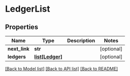 # LedgerList

## Properties
Name | Type | Description | Notes
------------ | ------------- | ------------- | -------------
**next_link** | **str** |  | [optional] 
**ledgers** | [**list[Ledger]**](Ledger.md) |  | [optional] 

[[Back to Model list]](../README.md#documentation-for-models) [[Back to API list]](../README.md#documentation-for-api-endpoints) [[Back to README]](../README.md)


